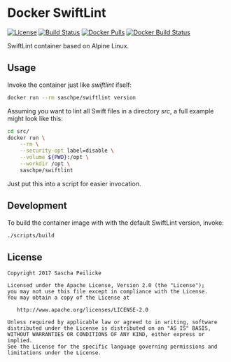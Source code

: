 # Docker SwiftLint
[![License](http://img.shields.io/:license-apache-blue.svg)](http://www.apache.org/licenses/LICENSE-2.0.html)
[![Build Status](https://travis-ci.org/saschpe/docker-swiftlint.svg?branch=master)](https://travis-ci.org/saschpe/docker-swiftlint)
[![Docker Pulls](https://img.shields.io/docker/pulls/saschpe/swiftlint.svg)](https://hub.docker.com/r/saschpe/swiftlint/)
[![Docker Build Status](https://img.shields.io/docker/build/saschpe/swiftlint.svg)](https://hub.docker.com/r/saschpe/swiftlint/)

SwiftLint container based on Alpine Linux.


## Usage
Invoke the container just like *swiftlint* ifself:

```bash
docker run --rm saschpe/swiftlint version
```

Assuming you want to lint all Swift files in a directory
*src*, a full example might look like this:

```bash
cd src/
docker run \
    --rm \
    --security-opt label=disable \
    --volume ${PWD}:/opt \
    --workdir /opt \
    saschpe/swiftlint
```

Just put this into a script for easier invocation.


## Development
To build the container image with with the default SwiftLint version, invoke:

```bash
./scripts/build
```


## License

    Copyright 2017 Sascha Peilicke

    Licensed under the Apache License, Version 2.0 (the "License");
    you may not use this file except in compliance with the License.
    You may obtain a copy of the License at

       http://www.apache.org/licenses/LICENSE-2.0

    Unless required by applicable law or agreed to in writing, software
    distributed under the License is distributed on an "AS IS" BASIS,
    WITHOUT WARRANTIES OR CONDITIONS OF ANY KIND, either express or implied.
    See the License for the specific language governing permissions and
    limitations under the License.
